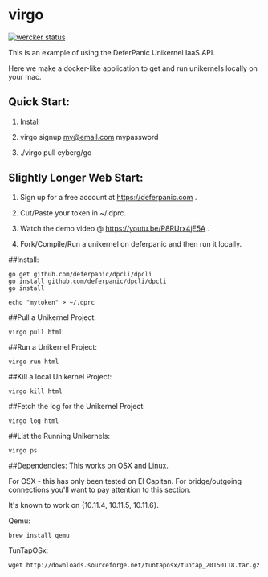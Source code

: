 # virgo

[![wercker status](https://app.wercker.com/status/206b2657533ae49cfc4fe4e42b7cac9b/s/master "wercker status")](https://app.wercker.com/project/byKey/206b2657533ae49cfc4fe4e42b7cac9b)

This is an example of using the DeferPanic Unikernel IaaS API.

Here we make a docker-like application to get and run unikernels locally
on your mac.

## Quick Start:

1) [Install](#Install)

2) virgo signup my@email.com mypassword

3) ./virgo pull eyberg/go

## Slightly Longer Web Start:

1) Sign up for a free account at https://deferpanic.com .

2) Cut/Paste your token in ~/.dprc.

3) Watch the demo video @ https://youtu.be/P8RUrx4jE5A .

4) Fork/Compile/Run a unikernel on deferpanic and then run it locally.

##Install:
```
go get github.com/deferpanic/dpcli/dpcli
go install github.com/deferpanic/dpcli/dpcli
go install

echo "mytoken" > ~/.dprc
```

##Pull a Unikernel Project:
```
virgo pull html
```

##Run a Unikernel Project:
```
virgo run html
```

##Kill a local Unikernel Project:
```
virgo kill html
```

##Fetch the log for the Unikernel Project:
```
virgo log html
```

##List the Running Unikernels:
```
virgo ps
```

##Dependencies:
This works on OSX and Linux.

For OSX - this has only been tested on El Capitan. For bridge/outgoing
connections you'll want to pay attention to this section.

It's known to work on {10.11.4, 10.11.5, 10.11.6}.

Qemu:
```
brew install qemu
```

TunTapOSx:
```
wget http://downloads.sourceforge.net/tuntaposx/tuntap_20150118.tar.gz
```
